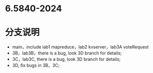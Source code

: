 # 6.5840-2024

# 分支说明
- main，include lab1 mapreduce，lab2 kvserver，lab3A voteRequest
- 3B，lab3B，there is a bug, look 3D branch for details;
- 3C，lab3C, there is a bug, look 3D branch for details;
- 3D, fix bugs in 3B，3C;
